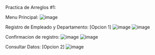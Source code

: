 Practica de Arreglos #1:

Menu Principal:
![image](https://github.com/user-attachments/assets/e9a8d6fe-ffc6-4f92-85b4-56135d8d116e)

Registro de Empleado y Departamento: [Opcion 1]
![image](https://github.com/user-attachments/assets/665e2034-c801-45f4-a79c-af92310901a6)
![image](https://github.com/user-attachments/assets/ca2b5cfd-faef-457b-97cf-8fcb0da18050)

Confirmacion de registro:
![image](https://github.com/user-attachments/assets/87abe11d-0349-4c4d-834c-29dc04635474)
![image](https://github.com/user-attachments/assets/6e35604a-8669-49a8-a46e-d97e161fe150)


Consultar Datos: [Opcion 2]
![image](https://github.com/user-attachments/assets/4c812c84-8d8d-4e1b-8f1a-41dfbe721fcd)
